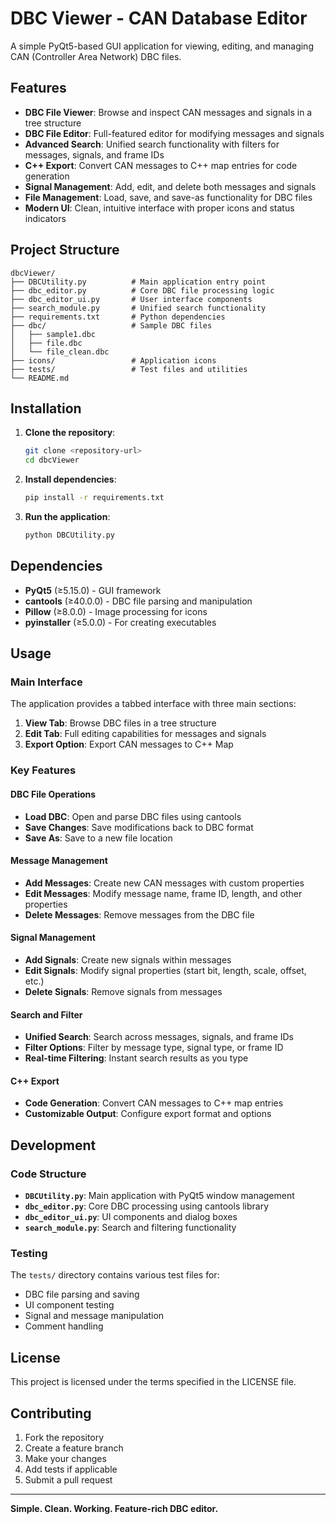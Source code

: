 # DBC Viewer - CAN Database Editor

A simple PyQt5-based GUI application for viewing, editing, and managing CAN (Controller Area Network) DBC files.

## Features

- **DBC File Viewer**: Browse and inspect CAN messages and signals in a tree structure
- **DBC File Editor**: Full-featured editor for modifying messages and signals
- **Advanced Search**: Unified search functionality with filters for messages, signals, and frame IDs
- **C++ Export**: Convert CAN messages to C++ map entries for code generation
- **Signal Management**: Add, edit, and delete both messages and signals
- **File Management**: Load, save, and save-as functionality for DBC files
- **Modern UI**: Clean, intuitive interface with proper icons and status indicators

## Project Structure

```
dbcViewer/
├── DBCUtility.py          # Main application entry point
├── dbc_editor.py          # Core DBC file processing logic
├── dbc_editor_ui.py       # User interface components
├── search_module.py       # Unified search functionality
├── requirements.txt       # Python dependencies
├── dbc/                   # Sample DBC files
│   ├── sample1.dbc
│   ├── file.dbc
│   └── file_clean.dbc
├── icons/                 # Application icons
├── tests/                 # Test files and utilities
└── README.md
```

## Installation

1. **Clone the repository**:
   ```bash
   git clone <repository-url>
   cd dbcViewer
   ```

2. **Install dependencies**:
   ```bash
   pip install -r requirements.txt
   ```

3. **Run the application**:
   ```bash
   python DBCUtility.py
   ```

## Dependencies

- **PyQt5** (≥5.15.0) - GUI framework
- **cantools** (≥40.0.0) - DBC file parsing and manipulation
- **Pillow** (≥8.0.0) - Image processing for icons
- **pyinstaller** (≥5.0.0) - For creating executables

## Usage

### Main Interface
The application provides a tabbed interface with three main sections:

1. **View Tab**: Browse DBC files in a tree structure
2. **Edit Tab**: Full editing capabilities for messages and signals
3. **Export Option**: Export CAN messages to C++ Map

### Key Features

#### DBC File Operations
- **Load DBC**: Open and parse DBC files using cantools
- **Save Changes**: Save modifications back to DBC format
- **Save As**: Save to a new file location

#### Message Management
- **Add Messages**: Create new CAN messages with custom properties
- **Edit Messages**: Modify message name, frame ID, length, and other properties
- **Delete Messages**: Remove messages from the DBC file

#### Signal Management
- **Add Signals**: Create new signals within messages
- **Edit Signals**: Modify signal properties (start bit, length, scale, offset, etc.)
- **Delete Signals**: Remove signals from messages

#### Search and Filter
- **Unified Search**: Search across messages, signals, and frame IDs
- **Filter Options**: Filter by message type, signal type, or frame ID
- **Real-time Filtering**: Instant search results as you type

#### C++ Export
- **Code Generation**: Convert CAN messages to C++ map entries
- **Customizable Output**: Configure export format and options

## Development

### Code Structure

- **`DBCUtility.py`**: Main application with PyQt5 window management
- **`dbc_editor.py`**: Core DBC processing using cantools library
- **`dbc_editor_ui.py`**: UI components and dialog boxes
- **`search_module.py`**: Search and filtering functionality

### Testing

The `tests/` directory contains various test files for:
- DBC file parsing and saving
- UI component testing
- Signal and message manipulation
- Comment handling

## License

This project is licensed under the terms specified in the LICENSE file.

## Contributing

1. Fork the repository
2. Create a feature branch
3. Make your changes
4. Add tests if applicable
5. Submit a pull request

---

**Simple. Clean. Working. Feature-rich DBC editor.** 
